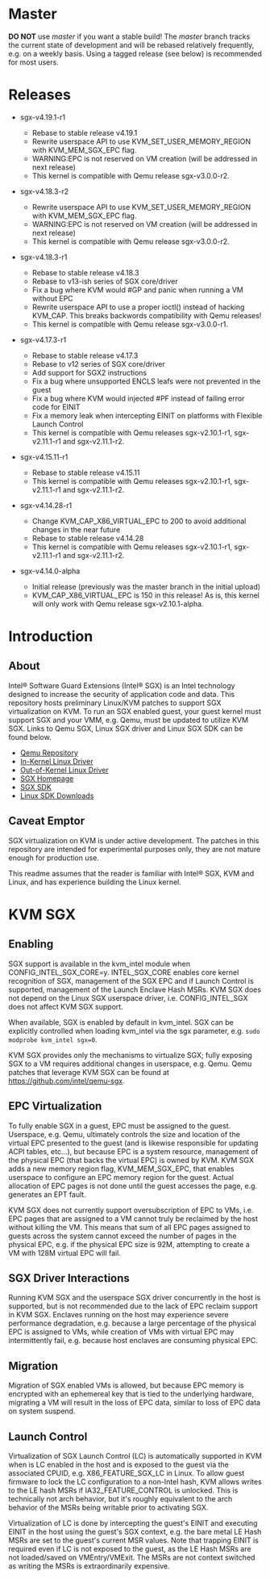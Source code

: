 Master
======
**DO NOT** use *master* if you want a stable build!  The *master* branch tracks the current state of development and will be rebased relatively frequently, e.g. on a weekly basis.  Using a tagged release (see below) is recommended for most users.

Releases
========
  * sgx-v4.19.1-r1
      - Rebase to stable release v4.19.1
      - Rewrite userspace API to use KVM_SET_USER_MEMORY_REGION with KVM_MEM_SGX_EPC flag.
      - WARNING:EPC is not reserved on VM creation (will be addressed in next release)
      - This kernel is compatible with Qemu release sgx-v3.0.0-r2.

  * sgx-v4.18.3-r2
      - Rewrite userspace API to use KVM_SET_USER_MEMORY_REGION with KVM_MEM_SGX_EPC flag.
      - WARNING:EPC is not reserved on VM creation (will be addressed in next release)
      - This kernel is compatible with Qemu release sgx-v3.0.0-r2.

  * sgx-v4.18.3-r1
      - Rebase to stable release v4.18.3
      - Rebase to v13-ish series of SGX core/driver
      - Fix a bug where KVM would #GP and panic when running a VM without EPC
      - Rewrite userspace API to use a proper ioctl() instead of hacking KVM_CAP.  This breaks backwords compatibility with Qemu releases!
      - This kernel is compatible with Qemu release sgx-v3.0.0-r1.

  * sgx-v4.17.3-r1
      - Rebase to stable release v4.17.3
      - Rebase to v12 series of SGX core/driver
      - Add support for SGX2 instructions
      - Fix a bug where unsupported ENCLS leafs were not prevented in the guest
      - Fix a bug where KVM would injected #PF instead of failing error code for EINIT
      - Fix a memory leak when intercepting EINIT on platforms with Flexible Launch Control
      - This kernel is compatible with Qemu releases sgx-v2.10.1-r1, sgx-v2.11.1-r1 and sgx-v2.11.1-r2.

  * sgx-v4.15.11-r1
      - Rebase to stable release v4.15.11
      - This kernel is compatible with Qemu releases sgx-v2.10.1-r1, sgx-v2.11.1-r1 and sgx-v2.11.1-r2.

  * sgx-v4.14.28-r1
      - Change KVM_CAP_X86_VIRTUAL_EPC to 200 to avoid additional changes in the near future
      - Rebase to stable release v4.14.28
      - This kernel is compatible with Qemu releases sgx-v2.10.1-r1, sgx-v2.11.1-r1 and sgx-v2.11.1-r2.

  * sgx-v4.14.0-alpha
      - Initial release (previously was the master branch in the initial upload)
      - KVM_CAP_X86_VIRTUAL_EPC is 150 in this release!  As is, this kernel will only work with Qemu release sgx-v2.10.1-alpha.


Introduction
============

## About

Intel® Software Guard Extensions (Intel® SGX) is an Intel technology designed to increase the security of application code and data.  This repository hosts preliminary Linux/KVM patches to support SGX virtualization on KVM.  To run an SGX enabled guest, your guest kernel must support SGX and your VMM, e.g. Qemu, must be updated to utilize KVM SGX.  Links to Qemu SGX, Linux SGX driver and Linux SGX SDK can be found below.

  - [Qemu Repository](https://github.com/intel/qemu-sgx)
  - [In-Kernel Linux Driver](https://github.com/jsakkine-intel/linux-sgx.git)
  - [Out-of-Kernel Linux Driver](https://github.com/intel/linux-sgx-driver)
  - [SGX Homepage](https://software.intel.com/sgx)
  - [SGX SDK](https://software.intel.com/sgx-sdk)
  - [Linux SDK Downloads](https://01.org/intel-software-guard-extensions/downloads)

## Caveat Emptor

SGX virtualization on KVM is under active development.  The patches in this repository are intended for experimental purposes only, they are not mature enough for production use.

This readme assumes that the reader is familiar with Intel® SGX, KVM and Linux, and has experience building the Linux kernel.


KVM SGX
=======

## Enabling

SGX support is available in the kvm_intel module when CONFIG_INTEL_SGX_CORE=y.  INTEL_SGX_CORE enables core kernel recognition of SGX, management of the SGX EPC and if Launch Control is supported, management of the Launch Enclave Hash MSRs.  KVM SGX does not depend on the Linux SGX userspace driver, i.e. CONFIG_INTEL_SGX does not affect KVM SGX support.

When available, SGX is enabled by default in kvm_intel.  SGX can be explicitly controlled when loading kvm_intel via the sgx parameter, e.g. `sudo modprobe kvm_intel sgx=0`.

KVM SGX provides only the mechanisms to virtualize SGX; fully exposing SGX to a VM requires additional changes in userspace, e.g. Qemu.  Qemu patches that leverage KVM SGX can be found at https://github.com/intel/qemu-sgx.

## EPC Virtualization

To fully enable SGX in a guest, EPC must be assigned to the guest.  Userspace, e.g. Qemu, ultimately controls the size and location of the virtual EPC presented to the guest (and is likewise responsible for updating ACPI tables, etc...), but because EPC is a system resource, management of the physical EPC (that backs the virtual EPC) is owned by KVM.  KVM SGX adds a new memory region flag, KVM_MEM_SGX_EPC, that enables userspace to configure an EPC memory region for the guest.  Actual allocation of EPC pages is not done until the guest accesses the page, e.g. generates an EPT fault.

KVM SGX does not currently support oversubscription of EPC to VMs, i.e. EPC pages that are assigned to a VM cannot truly be reclaimed by the host without killing the VM.  This means that sum of all EPC pages assigned to guests across the system cannot exceed the number of pages in the physical EPC, e.g. if the physical EPC size is 92M, attempting to create a VM with 128M virtual EPC will fail.

## SGX Driver Interactions

Running KVM SGX and the userspace SGX driver concurrently in the host is supported, but is not recommended due to the lack of EPC reclaim support in KVM SGX.  Enclaves running on the host may experience severe performance degradation, e.g. because a large percentage of the physical EPC is assigned to VMs, while creation of VMs with virtual EPC may intermittently fail, e.g. because host enclaves are consuming physical EPC.

## Migration

Migration of SGX enabled VMs is allowed, but because EPC memory is encrypted with an ephemereal key that is tied to the underlying hardware, migrating a VM will result in the loss of EPC data, similar to loss of EPC data on system suspend.

## Launch Control

Virtualization of SGX Launch Control (LC) is automatically supported in KVM when is LC enabled in the host and is exposed to the guest via the associated CPUID, e.g. X86_FEATURE_SGX_LC in Linux.  To allow guest firmware to lock the LC configuration to a non-Intel hash, KVM allows writes to the LE hash MSRs if IA32_FEATURE_CONTROL is unlocked.  This is technically not arch behavior, but it's roughly equivalent to the arch behavior of the MSRs being writable prior to activating SGX.

Virtualization of LC is done by intercepting the guest's EINIT and executing EINIT in the host using the guest's SGX context, e.g. the bare metal LE Hash MSRs are set to the guest's current MSR values.  Note that trapping EINIT is required even if LC is not exposed to the guest, as the LE Hash MSRs are not loaded/saved on VMEntry/VMExit.  The MSRs are not context switched as writing the MSRs is extraordinarily expensive.